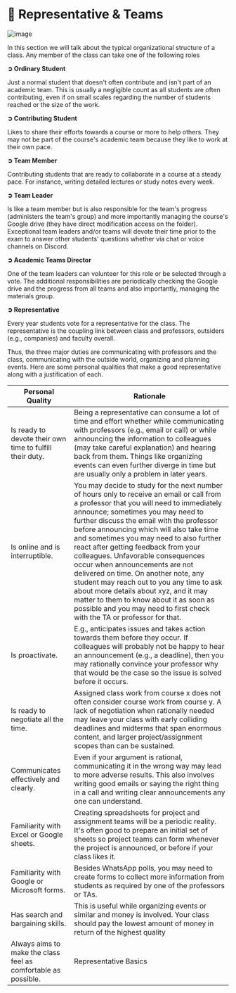 # 👥 Representative & Teams

![image](https://i.gifer.com/4APT.gif)

In this section we will talk about the typical organizational structure of a class. Any member of the class can take one of the following roles 

**➲ Ordinary Student**

Just a normal student that doesn't often contribute and isn't part of an academic team. This is usually a negligible count as all students are often contributing, even if on small scales regarding the number of students reached or the size of the work.


**➲ Contributing Student**

Likes to share their efforts towards a course or more to help others. They may not be part of the course's academic team because they like to work at their own pace.

**➲ Team Member**

Contributing students that are ready to collaborate in a course at a steady pace. For instance, writing detailed lectures or study notes every week.

**➲ Team Leader**

Is like a team member but is also responsible for the team's progress (administers the team's group) and more importantly managing the course's Google drive (they have direct modification access on the folder). Exceptional team leaders and/or teams will devote their time prior to the exam to answer other students' questions whether via chat or voice channels on Discord.

**➲ Academic Teams Director**

One of the team leaders can volunteer for this role or be selected through a vote. The additional responsibilities are periodically checking the Google drive and the progress from all teams and also importantly, managing the materials group.

**➲ Representative**

Every year students vote for a representative for the class. The representative is the coupling link between class and professors, outsiders (e.g., companies) and faculty overall.

Thus, the three major duties are communicating with professors and the class, communicating with the outside world, organizing and planning events. Here are some personal qualities that make a good representative along with a justification of each.


| Personal Quality | Rationale |
|------------------|----------|
| Is ready to devote their own time to fulfill their duty.        | Being a representative can consume a lot of time and effort whether while communicating with professors (e.g., email or call) or while announcing the information to colleagues (may take careful explanation) and hearing back from them. Things like organizing events can even further diverge in time but are usually only a problem in later years.  |
| Is online and is interruptible.          | You may decide to study for the next number of hours only to receive an email or call from a professor that you will need to immediately announce; sometimes you may need to further discuss the email with the professor before announcing which will also take time and sometimes you may need to also further react after getting feedback from your colleagues. Unfavorable consequences occur when announcements are not delivered on time. On another note, any student may reach out to you any time to ask about more details about xyz, and it may matter to them to know about it as soon as possible and you may need to first check with the TA or professor for that. |
| Is proactivate.     | E.g., anticipates issues and takes action towards them before they occur. If colleagues will probably not be happy to hear an announcement (e.g., a deadline), then you may rationally convince your professor why that would be the case so the issue is solved before it occurs. |
| Is ready to negotiate all the time.       | Assigned class work from course x does not often consider course work from course y. A lack of negotiation when rationally needed may leave your class with early colliding deadlines and midterms that span enormous content, and larger project/assignment scopes than can be sustained. |
| Communicates effectively and clearly.       | Even if your argument is rational, communicating it in the wrong way may lead to more adverse results. This also involves writing good emails or saying the right thing in a call and writing clear announcements any one can understand. |
| Familiarity with Excel or Google sheets.       | Creating spreadsheets for project and assignment teams will be a periodic reality. It's often good to prepare an initial set of sheets so project teams can form whenever the project is announced, or before if your class likes it. |
| Familiarity with Google or Microsoft forms.    |Besides WhatsApp polls, you may need to create forms to collect more information from students as required by one of the professors or TAs. |
|Has search and bargaining skills.         | This is useful while organizing events or similar and money is involved. Your class should pay the lowest amount of money in return of the highest quality |
| Always aims to make the class feel as comfortable as possible.       | Representative Basics |